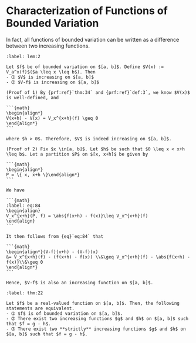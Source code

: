 # Characterization of Functions of Bounded Variation

In fact, all functions of bounded variation can be written as a difference between two increasing functions.



````{prf:lemma}
:label: lem:2

Let $f$ be of bounded variation on $[a, b]$. Define $V(x) := V_a^x(f)$($a \leq x \leq b$). Then
- ➀ $V$ is increasing on $[a, b]$
- ➁ $V-f$ is increasing on $[a, b]$
````

````{prf:proof}
(Proof of 1) By {prf:ref}`thm:34` and {prf:ref}`def:3`, we know $V(x)$ is well-defined, and

```{math}
\begin{align*}
V(x+h) - V(x) = V_x^{x+h}(f) \geq 0
\end{align*}
```

where $h > 0$. Therefore, $V$ is indeed increasing on $[a, b]$.

(Proof of 2) Fix $x \in[a, b]$. Let $h$ be such that $0 \leq x < x+h \leq b$. Let a partition $P$ on $[x, x+h]$ be given by

```{math}
\begin{align*}
P = \{ x, x+h \}\end{align*}
```

We have

```{math}
:label: eq:84
\begin{align}
V_x^{x+h}(P, f) = \abs{f(x+h) - f(x)}\leq V_x^{x+h}(f)
\end{align}
```

It then follows from {eq}`eq:84` that

```{math}
\begin{align*}(V-f)(x+h) - (V-f)(x)
&= V_x^{x+h}(f) - (f(x+h) - f(x)) \\&\geq V_x^{x+h}(f) - \abs{f(x+h) - f(x)}\\&\geq 0
\end{align*}
```

Hence, $V-f$ is also an increasing function on $[a, b]$.

````

````{prf:theorem} Characterization of Functions of Bounded Variation
:label: thm:22

Let $f$ be a real-valued function on $[a, b]$. Then, the following statements are equivalent.
- ➀ $f$ is of bounded variation on $[a, b]$.
- ➁ There exist two increasing functions $g$ and $h$ on $[a, b]$ such that $f = g - h$.
- ➂ There exist two **strictly** increasing functions $g$ and $h$ on $[a, b]$ such that $f = g - h$.
````
